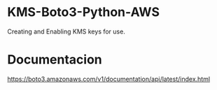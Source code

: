 # KMS-Boto3-Python-AWS
Creating and Enabling KMS keys for use.

# Documentacion 
https://boto3.amazonaws.com/v1/documentation/api/latest/index.html
